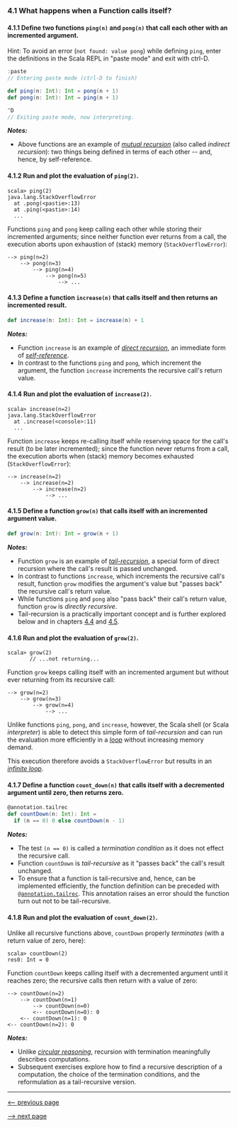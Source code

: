 ### 4.1 What happens when a Function calls itself?

#### 4.1.1 Define two functions `ping(n)` and `pong(n)` that call each other with an incremented argument.

Hint: To avoid an error (`not found: value pong`) while defining `ping`, enter the definitions in the Scala REPL in "paste mode" and exit with ctrl-D.

```scala
:paste
// Entering paste mode (ctrl-D to finish)

def ping(n: Int): Int = pong(n + 1)
def pong(n: Int): Int = ping(n + 1)

^D
// Exiting paste mode, now interpreting.
```

___Notes:___

* Above functions are an example of [_mutual recursion_](https://en.wikipedia.org/wiki/Mutual_recursion) (also called _indirect recursion_): two things being defined in terms of each other -- and, hence, by self-reference.

#### 4.1.2 Run and plot the evaluation of `ping(2)`.

```
scala> ping(2)
java.lang.StackOverflowError
  at .pong(<pastie>:13)
  at .ping(<pastie>:14)
  ...
```

Functions `ping` and `pong` keep calling each other while storing their incremented arguments; since neither function ever returns from a call, the execution aborts upon exhaustion of (stack) memory (`StackOverflowError`):

```
--> ping(n=2)
    --> pong(n=3)
        --> ping(n=4)
            --> pong(n=5)
                --> ...
```

#### 4.1.3 Define a function `increase(n)` that calls itself and then returns an incremented result.

```scala
def increase(n: Int): Int = increase(n) + 1
```

___Notes:___

* Function `increase` is an example of [_direct recursion_](https://en.wikipedia.org/wiki/Recursion), an immediate form of [_self-reference_](https://en.wikipedia.org/wiki/Self-reference).
* In contrast to the functions `ping` and `pong`, which increment the argument, the function `increase` increments the recursive call's return value.

#### 4.1.4 Run and plot the evaluation of `increase(2)`.

```
scala> increase(n=2)
java.lang.StackOverflowError
  at .increase(<console>:11)
  ...
```

Function `increase` keeps re-calling itself while reserving space for the call's result (to be later incremented); since the function never returns from a call, the execution aborts when (stack) memory becomes exhausted (`StackOverflowError`):

```
--> increase(n=2)
    --> increase(n=2)
        --> increase(n=2)
            --> ...
```

#### 4.1.5 Define a function `grow(n)` that calls itself with an incremented argument value.

```scala
def grow(n: Int): Int = grow(n + 1)
```

___Notes:___

* Function `grow` is an example of [_tail-recursion_](https://en.wikipedia.org/wiki/Tail_recursion), a special form of direct recursion where the call's result is passed unchanged.
* In contrast to functions `increase`, which increments the recursive call's result, function `grow` modifies the argument's value but "passes back" the recursive call's return value.
* While functions `ping` and `pong` also "pass back" their call's return value, function `grow` is _directly recursive_.
* Tail-recursion is a practically important concept and is further explored below and in chapters [4.4](ch4_4_recursive_add.md) and [4.5](ch4_5_recursive_multiply.md).

#### 4.1.6 Run and plot the evaluation of `grow(2)`.

```
scala> grow(2)
       // ...not returning...
```

Function `grow` keeps calling itself with an incremented argument but without ever returning from its recursive call:

```
--> grow(n=2)
    --> grow(n=3)
        --> grow(n=4)
            --> ...
```

Unlike functions `ping`, `pong`, and `increase`, however, the Scala shell (or Scala _interpreter_) is able to detect this simple form of _tail-recursion_ and can run the evaluation more efficiently in a [_loop_](https://en.wikipedia.org/wiki/Loop_(computing)) without increasing memory demand.

This execution therefore avoids a `StackOverflowError` but results in an [_infinite loop_](https://en.wikipedia.org/wiki/Loop_(computing)#Infinite_loops).

#### 4.1.7 Define a function `count_down(n)` that calls itself with a decremented argument until zero, then returns zero.

```scala
@annotation.tailrec
def countDown(n: Int): Int =
  if (n == 0) 0 else countDown(n - 1)
```

___Notes:___

* The test `(n == 0)` is called a _termination condition_ as it does not effect the recursive call.
* Function `countDown` is _tail-recursive_ as it "passes back" the call's result unchanged.
* To ensure that a function is tail-recursive and, hence, can be implemented efficiently, the function definition can be preceded with [`@annotation.tailrec`](<https://www.scala-lang.org/api/current/scala/annotation/tailrec.html>). This annotation raises an error should the function turn out not to be tail-recursive.

#### 4.1.8 Run and plot the evaluation of `count_down(2)`.

Unlike all recursive functions above, `countDown` properly _terminates_ (with a return value of zero, here):

```
scala> countDown(2)
res0: Int = 0
```

Function `countDown` keeps calling itself with a decremented argument until it reaches zero; the recursive calls then return with a value of zero:

```
--> countDown(n=2)
    --> countDown(n=1)
        --> countDown(n=0)
        <-- countDown(n=0): 0
    <-- countDown(n=1): 0
<-- countDown(n=2): 0
```

___Notes:___

* Unlike [_circular reasoning_](https://en.wikipedia.org/wiki/Circular_reasoning), recursion with termination meaningfully describes computations.
* Subsequent exercises explore how to find a recursive description of a computation, the choice of the termination conditions, and the reformulation as a tail-recursive version.

-----------------

[<-- previous page](ch4_0_recursive_functions.md)

[--> next page](ch4_2_recursive_sum.md)
